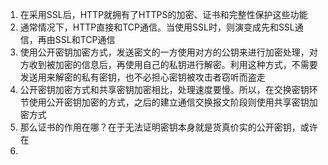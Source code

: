 1. 在采用SSL后，HTTP就拥有了HTTPS的加密、证书和完整性保护这些功能
2. 通常情况下，HTTP直接和TCP通信。当使用SSL时，则演变成先和SSL通信，再由SSL和TCP通信
3. 使用公开密钥加密方式，发送密文的一方使用对方的公钥来进行加密处理，对方收到被加密的信息后，再使用自己的私钥进行解密。利用这种方式，不需要发送用来解密的私有密钥，也不必担心密钥被攻击者窃听而盗走
4. 公开密钥加密方式和共享密钥加密相比，处理速度要慢。所以，在交换密钥环节使用公开密钥加密的方式，之后的建立通信交换报文阶段则使用共享密钥加密方式
5. 那么证书的作用在哪？在于无法证明密钥本身就是货真价实的公开密钥，或许在
6. 



<!--stackedit_data:
eyJoaXN0b3J5IjpbLTE0MjgwNjc1MzUsMTYyNzMwNjg4MiwtMT
Y5NjQwMTMxXX0=
-->
